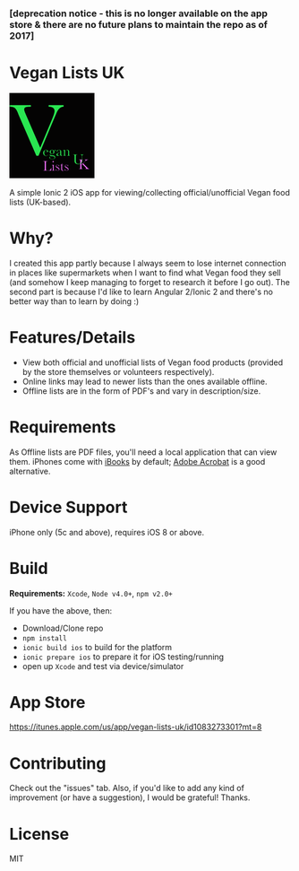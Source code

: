 ### [deprecation notice - this is no longer available on the app store & there are no future plans to maintain the repo as of 2017]

# Vegan Lists UK 

![logo](https://github.com/dsgriffin/vegan-lists-uk/raw/master/resources/ios/icon/icon-76%402x.png)

A simple Ionic 2 iOS app for viewing/collecting official/unofficial Vegan food lists (UK-based).

# Why?

I created this app partly because I always seem to lose internet connection in places like supermarkets when I want to find what Vegan food they sell (and somehow I keep managing to forget to research it before I go out). The second part is because I'd like to learn Angular 2/Ionic 2 and there's no better way than to learn by doing :)

# Features/Details
* View both official and unofficial lists of Vegan food products (provided by the store themselves or volunteers respectively).
* Online links may lead to newer lists than the ones available offline.
* Offline lists are in the form of PDF's and vary in description/size.


# Requirements

As Offline lists are PDF files, you'll need a local application that can view them. iPhones come with [iBooks](https://support.apple.com/en-gb/HT201478) by default; [Adobe Acrobat](https://itunes.apple.com/gb/app/adobe-acrobat-reader/id469337564?mt=8) is a good alternative.

# Device Support

iPhone only (5c and above), requires iOS 8 or above.

# Build

**Requirements:** `Xcode`, `Node v4.0+`, `npm v2.0+`
   
If you have the above, then:

* Download/Clone repo
* `npm install`
* `ionic build ios` to build for the platform
* `ionic prepare ios` to prepare it for iOS testing/running
* open up `Xcode` and test via device/simulator

# App Store

https://itunes.apple.com/us/app/vegan-lists-uk/id1083273301?mt=8

# Contributing

Check out the "issues" tab. Also, if you'd like to add any kind of improvement (or have a suggestion), I would be grateful! Thanks.

# License

MIT
